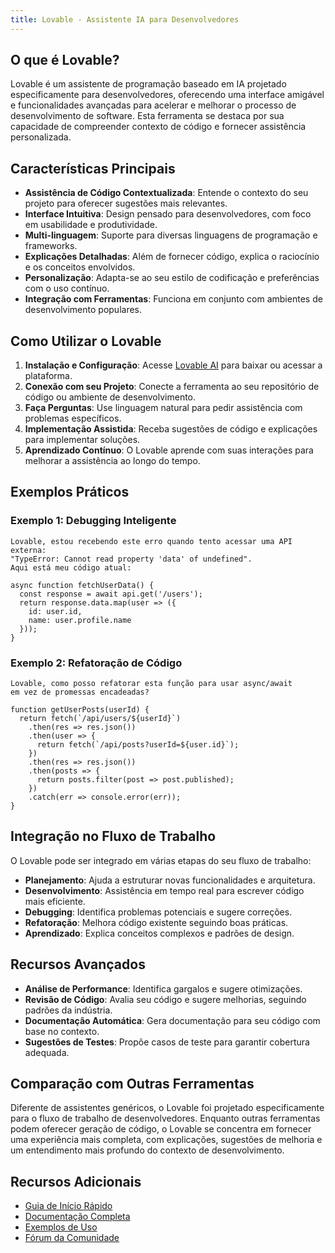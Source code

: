 ```yaml
---
title: Lovable - Assistente IA para Desenvolvedores
---
```


## O que é Lovable?

Lovable é um assistente de programação baseado em IA projetado especificamente para desenvolvedores, oferecendo uma interface amigável e funcionalidades avançadas para acelerar e melhorar o processo de desenvolvimento de software. Esta ferramenta se destaca por sua capacidade de compreender contexto de código e fornecer assistência personalizada.

## Características Principais

- **Assistência de Código Contextualizada**: Entende o contexto do seu projeto para oferecer sugestões mais relevantes.
- **Interface Intuitiva**: Design pensado para desenvolvedores, com foco em usabilidade e produtividade.
- **Multi-linguagem**: Suporte para diversas linguagens de programação e frameworks.
- **Explicações Detalhadas**: Além de fornecer código, explica o raciocínio e os conceitos envolvidos.
- **Personalização**: Adapta-se ao seu estilo de codificação e preferências com o uso contínuo.
- **Integração com Ferramentas**: Funciona em conjunto com ambientes de desenvolvimento populares.

## Como Utilizar o Lovable

1. **Instalação e Configuração**: Acesse [Lovable AI](https://lovable.ai) para baixar ou acessar a plataforma.
2. **Conexão com seu Projeto**: Conecte a ferramenta ao seu repositório de código ou ambiente de desenvolvimento.
3. **Faça Perguntas**: Use linguagem natural para pedir assistência com problemas específicos.
4. **Implementação Assistida**: Receba sugestões de código e explicações para implementar soluções.
5. **Aprendizado Contínuo**: O Lovable aprende com suas interações para melhorar a assistência ao longo do tempo.

## Exemplos Práticos

### Exemplo 1: Debugging Inteligente

```
Lovable, estou recebendo este erro quando tento acessar uma API externa:
"TypeError: Cannot read property 'data' of undefined". 
Aqui está meu código atual:

async function fetchUserData() {
  const response = await api.get('/users');
  return response.data.map(user => ({
    id: user.id,
    name: user.profile.name
  }));
}
```

### Exemplo 2: Refatoração de Código

```
Lovable, como posso refatorar esta função para usar async/await 
em vez de promessas encadeadas?

function getUserPosts(userId) {
  return fetch(`/api/users/${userId}`)
    .then(res => res.json())
    .then(user => {
      return fetch(`/api/posts?userId=${user.id}`);
    })
    .then(res => res.json())
    .then(posts => {
      return posts.filter(post => post.published);
    })
    .catch(err => console.error(err));
}
```

## Integração no Fluxo de Trabalho

O Lovable pode ser integrado em várias etapas do seu fluxo de trabalho:

- **Planejamento**: Ajuda a estruturar novas funcionalidades e arquitetura.
- **Desenvolvimento**: Assistência em tempo real para escrever código mais eficiente.
- **Debugging**: Identifica problemas potenciais e sugere correções.
- **Refatoração**: Melhora código existente seguindo boas práticas.
- **Aprendizado**: Explica conceitos complexos e padrões de design.

## Recursos Avançados

- **Análise de Performance**: Identifica gargalos e sugere otimizações.
- **Revisão de Código**: Avalia seu código e sugere melhorias, seguindo padrões da indústria.
- **Documentação Automática**: Gera documentação para seu código com base no contexto.
- **Sugestões de Testes**: Propõe casos de teste para garantir cobertura adequada.

## Comparação com Outras Ferramentas

Diferente de assistentes genéricos, o Lovable foi projetado especificamente para o fluxo de trabalho de desenvolvedores. Enquanto outras ferramentas podem oferecer geração de código, o Lovable se concentra em fornecer uma experiência mais completa, com explicações, sugestões de melhoria e um entendimento mais profundo do contexto de desenvolvimento.

## Recursos Adicionais

- [Guia de Início Rápido](https://lovable.ai/quickstart)
- [Documentação Completa](https://lovable.ai/docs)
- [Exemplos de Uso](https://lovable.ai/examples)
- [Fórum da Comunidade](https://lovable.ai/community)
